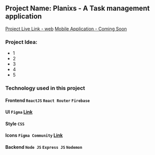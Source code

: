 ## Project Name: Planixs - A Task management application

[Project Live Link - web](https://planixs.web.app/)
[Mobile Application - Coming Soon]()

### Project Idea:
* 1
* 2
* 3
* 4
* 5


### Technology used in this project
#### Frontend `ReactJS` `React Router` `Firebase` 
#### UI `Figma` [Link](https://www.figma.com/file/R1fnDhzPKdIfe70jC15rPN/Task-Manager?node-id=0%3A1&t=r2AkrwudowCkrrxU-1)
#### Style `CSS`
#### Icons `Figma Community` [Link](https://www.figma.com/file/38MLta8NzbDyV3jKVfKcdV/Iconly-2.3---600%2B-Essential-icons-%2F-%F0%9F%9A%80Animated-icons-(Community)-(Community)-(Community)?node-id=16162%3A2028&t=8tOfHiVT8iwHhKzJ-1)
#### Backend `Node JS` `Express JS` `Nodemon`